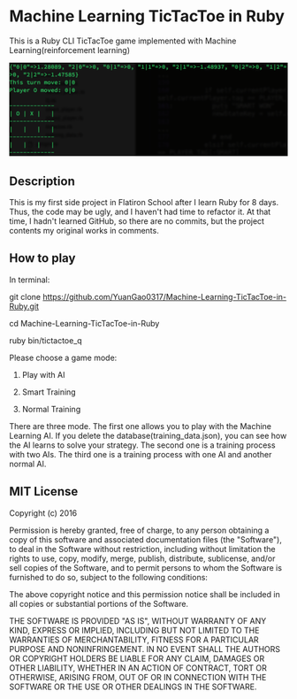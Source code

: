 # Machine Learning TicTacToe in Ruby
This is a Ruby CLI TicTacToe game implemented with Machine Learning(reinforcement learning)

![](./screenshot/Screenshot1.png)

## Description
This is my first side project in Flatiron School after I learn Ruby for 8 days. Thus, the code may be ugly, and I haven't had time to refactor it. At that time, I hadn't learned GitHub, so there are no commits, but the project contents my original works in comments.

## How to play

In terminal:

git clone https://github.com/YuanGao0317/Machine-Learning-TicTacToe-in-Ruby.git

cd Machine-Learning-TicTacToe-in-Ruby

ruby bin/tictactoe_q

Please choose a game mode:

1. Play with AI

2. Smart Training

3. Normal Training


There are three mode. 
The first one allows you to play with the Machine Learning AI. If you delete the database(training_data.json), you can see how the AI learns to solve your strategy.
The second one is a training process with two AIs.
The third one is a training process with one AI and another normal AI.


## MIT License

Copyright (c) 2016 

Permission is hereby granted, free of charge, to any person obtaining a copy
of this software and associated documentation files (the "Software"), to deal
in the Software without restriction, including without limitation the rights
to use, copy, modify, merge, publish, distribute, sublicense, and/or sell
copies of the Software, and to permit persons to whom the Software is
furnished to do so, subject to the following conditions:

The above copyright notice and this permission notice shall be included in all
copies or substantial portions of the Software.

THE SOFTWARE IS PROVIDED "AS IS", WITHOUT WARRANTY OF ANY KIND, EXPRESS OR
IMPLIED, INCLUDING BUT NOT LIMITED TO THE WARRANTIES OF MERCHANTABILITY,
FITNESS FOR A PARTICULAR PURPOSE AND NONINFRINGEMENT. IN NO EVENT SHALL THE
AUTHORS OR COPYRIGHT HOLDERS BE LIABLE FOR ANY CLAIM, DAMAGES OR OTHER
LIABILITY, WHETHER IN AN ACTION OF CONTRACT, TORT OR OTHERWISE, ARISING FROM,
OUT OF OR IN CONNECTION WITH THE SOFTWARE OR THE USE OR OTHER DEALINGS IN THE
SOFTWARE.
